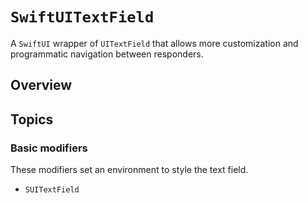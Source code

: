 # ``SwiftUITextField``

A `SwiftUI` wrapper of `UITextField` that allows more customization and programmatic navigation between responders.

## Overview



## Topics

### Basic modifiers

These modifiers set an environment to style the text field.

- ``SUITextField``
